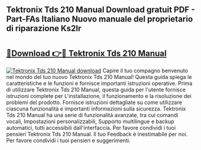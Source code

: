 ## Tektronix Tds 210 Manual Download gratuit PDF - Part-FAs Italiano Nuovo manuale del proprietario di riparazione Ks2lr

# <h2><a href="http://dfder8.blite.top/?on=Tektronix+Tds+210+Manual">🔗Download 👉🔴 Tektronix Tds 210 Manual</a></h2>

[![Tektronix Tds 210 Manual download](https://i.imgur.com/lujVjoI.png)](http://dfder8.blite.top/?on=Tektronix+Tds+210+Manual)
Capire il tuo compagno benvenuto nel mondo del tuo nuovo Tektronix Tds 210 Manual! Questa guida spiega le caratteristiche e le funzioni e fornisce importanti istruzioni operative. Prima di utilizzare Tektronix Tds 210 Manual, questa guida per l'utente fornisce istruzioni complete per L'installazione, il funzionamento e la risoluzione dei problemi del prodotto. Fornisce istruzioni dettagliate su come utilizzare ciascuna funzionalità e importanti informazioni sulla sicurezza. Tektronix Tds 210 Manual ha una serie di funzionalità avanzate, tra cui comandi vocali, Impostazioni personalizzabili, Supporto multilingue e backup automatici, tutti accessibili dall'interfaccia. Per favore condividi i tuoi pensieri Tektronix Tds 210 Manual. Il tuo Feedback è inestimabile per noi. Per favore condividi i tuoi pensieri e suggerimenti.
